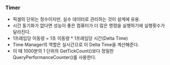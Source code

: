 ### Timer

- 픽셀의 단위는 정수이지만, 실수 데이터로 관리하는 것이 설계에 유용.
- 시간 동기화가 없다면 성능이 좋은 컴퓨터가 더 많은 명령을 실행하기에 실행횟수가 달라진다.
- 1프레임당 이동량 = 1초 이동량 \* 1프레임당 시간(Delta Time)
- Time Manager의 역할은 실시간으로 이 Delta Time을 계산해준다.
- 이 때 1000분의 1 단위의 GetTickCount()보다 정밀한 QueryPerformanceCounter()를 사용한다.
